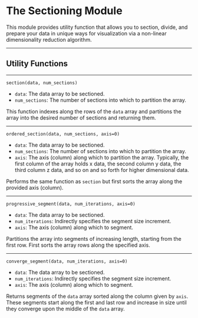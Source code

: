 # The Sectioning Module

This module provides utility function that allows you to section, divide,
and prepare your data in unique ways for visualization via a non-linear
dimensionality reduction algorithm. 

---------------------------------------------------------------------------

## Utility Functions

---------------------------------------------------------------------------

`section(data, num_sections)`
	
* `data`: The data array to be sectioned.
* `num_sections`: The number of sections into which to partition the array.

This function indexes along the rows of the `data` array and partitions
the array into the desired number of sections and returning them.

---------------------------------------------------------------------------

`ordered_section(data, num_sections, axis=0)`

* `data`: The data array to be sectioned.
* `num_sections`: The number of sections into which to partition the array.
* `axis`: The axis (column) along which to partition the array. Typically,
the first column of the array holds x data, the second column y data, the
third column z data, and so on and so forth for higher dimensional data.

Performs the same function as `section` but first sorts the array along
the provided axis (column).

---------------------------------------------------------------------------

`progressive_segment(data, num_iterations, axis=0)`

* `data`: The data array to be sectioned.
* `num_iterations`: Indirectly specifies the segment size increment.
* `axis`: The axis (column) along which to segment. 

Partitions the array into segments of increasing length, starting from the
first row. First sorts the array rows along the specified axis.

---------------------------------------------------------------------------

`converge_segment(data, num_iterations, axis=0)`

* `data`: The data array to be sectioned.
* `num_iterations`: Indirectly specifies the segment size increment.
* `axis`: The axis (column) along which to segment.

Returns segments of the `data` array sorted along the column given by `axis`. These segments start along the first and last row and increase in size
until they converge upon the middle of the `data` array.
